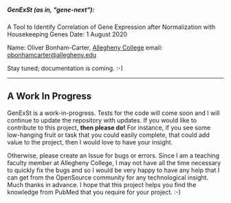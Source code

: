 ##### GenExSt (as in, "gene-next"):
A Tool to Identify Correlation of Gene Expression after Normalization with Housekeeping Genes
Date:
1 August 2020

Name:
Oliver Bonham-Carter, [Allegheny College](https://allegheny.edu/)
email: obonhamcarter@allegheny.edu

Stay tuned; documentation is coming. :-)

---


## A Work In Progress


GenExSt is a work-in-progress. Tests for the code will come soon and I will continue to update the repository with updates. If you would like to contribute to this project, __then please do!__ For instance, if you see some low-hanging fruit or task that you could easily complete, that could add value to the project, then I would love to have your insight.

Otherwise, please create an Issue for bugs or errors. Since I am a teaching faculty member at Allegheny College, I may not have all the time necessary to quickly fix the bugs and so I would be very happy to have any help that I can get from the OpenSource community for any technological insight. Much thanks in advance. I hope that this project helps you find the knowledge from PubMed that you require for your project. :-)
